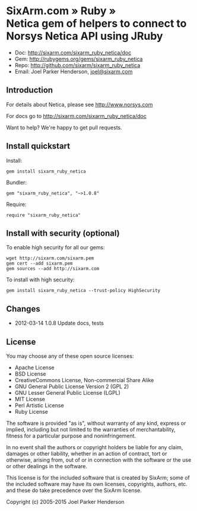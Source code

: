 # SixArm.com » Ruby » <br> Netica gem of helpers to connect to Norsys Netica API using JRuby

* Doc: <http://sixarm.com/sixarm_ruby_netica/doc>
* Gem: <http://rubygems.org/gems/sixarm_ruby_netica>
* Repo: <http://github.com/sixarm/sixarm_ruby_netica>
* Email: Joel Parker Henderson, <joel@sixarm.com>


## Introduction

For details about Netica, please see http://www.norsys.com

For docs go to <http://sixarm.com/sixarm_ruby_netica/doc>

Want to help? We're happy to get pull requests.


## Install quickstart

Install:

    gem install sixarm_ruby_netica

Bundler:

    gem "sixarm_ruby_netica", "~>1.0.8"

Require:

    require "sixarm_ruby_netica"


## Install with security (optional)

To enable high security for all our gems:

    wget http://sixarm.com/sixarm.pem
    gem cert --add sixarm.pem
    gem sources --add http://sixarm.com

To install with high security:

    gem install sixarm_ruby_netica --trust-policy HighSecurity


## Changes

* 2012-03-14 1.0.8 Update docs, tests


## License

You may choose any of these open source licenses:

  * Apache License
  * BSD License
  * CreativeCommons License, Non-commercial Share Alike
  * GNU General Public License Version 2 (GPL 2)
  * GNU Lesser General Public License (LGPL)
  * MIT License
  * Perl Artistic License
  * Ruby License

The software is provided "as is", without warranty of any kind, 
express or implied, including but not limited to the warranties of 
merchantability, fitness for a particular purpose and noninfringement. 

In no event shall the authors or copyright holders be liable for any 
claim, damages or other liability, whether in an action of contract, 
tort or otherwise, arising from, out of or in connection with the 
software or the use or other dealings in the software.

This license is for the included software that is created by SixArm;
some of the included software may have its own licenses, copyrights, 
authors, etc. and these do take precedence over the SixArm license.

Copyright (c) 2005-2015 Joel Parker Henderson
